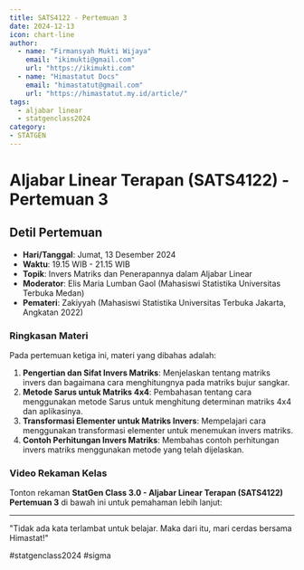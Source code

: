 ```yaml
--- 
title: SATS4122 - Pertemuan 3
date: 2024-12-13
icon: chart-line
author:
  - name: "Firmansyah Mukti Wijaya"
    email: "ikimukti@gmail.com"
    url: "https://ikimukti.com"
  - name: "Himastatut Docs"
    email: "himastatut@gmail.com"
    url: "https://himastatut.my.id/article/"
tags:
  - aljabar linear
  - statgenclass2024
category: 
- STATGEN
--- 
```


# Aljabar Linear Terapan (SATS4122) - Pertemuan 3

## Detil Pertemuan

- **Hari/Tanggal**: Jumat, 13 Desember 2024  
- **Waktu**: 19.15 WIB - 21.15 WIB  
- **Topik**: Invers Matriks dan Penerapannya dalam Aljabar Linear  
- **Moderator**: Elis Maria Lumban Gaol (Mahasiswi Statistika Universitas Terbuka Medan)  
- **Pemateri**: Zakiyyah (Mahasiswi Statistika Universitas Terbuka Jakarta, Angkatan 2022)

### Ringkasan Materi
Pada pertemuan ketiga ini, materi yang dibahas adalah:
1. **Pengertian dan Sifat Invers Matriks**: Menjelaskan tentang matriks invers dan bagaimana cara menghitungnya pada matriks bujur sangkar.
2. **Metode Sarus untuk Matriks 4x4**: Pembahasan tentang cara menggunakan metode Sarus untuk menghitung determinan matriks 4x4 dan aplikasinya.
3. **Transformasi Elementer untuk Matriks Invers**: Mempelajari cara menggunakan transformasi elementer untuk menemukan invers matriks.
4. **Contoh Perhitungan Invers Matriks**: Membahas contoh perhitungan invers matriks menggunakan metode yang telah dijelaskan.

### Video Rekaman Kelas
Tonton rekaman **StatGen Class 3.0 - Aljabar Linear Terapan (SATS4122) Pertemuan 3** di bawah ini untuk pemahaman lebih lanjut:

<VidStack  
  src="https://www.youtube.com/watch?v=2aMotKuJOxk"  
  title="StatGen Class 3.0 - Aljabar Linear Terapan (SATS4122) Pertemuan 3"
/>

--- 

"Tidak ada kata terlambat untuk belajar. Maka dari itu, mari cerdas bersama Himastat!"

#statgenclass2024 #sigma


<GitContributors />
<GitChangelog />